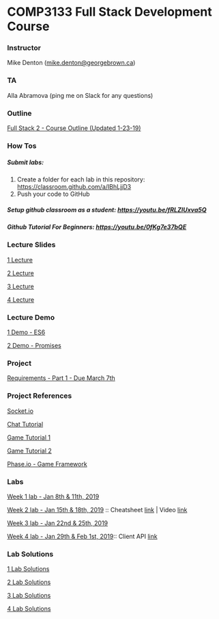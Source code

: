 # COMP3133 Full Stack Development Course

### Instructor
Mike Denton (mike.denton@georgebrown.ca)

### TA
Alla Abramova (ping me on Slack for any questions)

### Outline
[Full Stack 2 - Course Outline (Updated 1-23-19)](https://docs.google.com/document/d/1Y_0C2Y8vDZX2H89GH3jPWk_TYN5K-AY3JjbhgXXCCw8/edit?usp=sharing)

### How Tos

##### Submit labs: 
1. Create a folder for each lab in this repository: https://classroom.github.com/a/IBhLjjD3
2. Push your code to GitHub

##### Setup github classroom as a student: https://youtu.be/fRLZIUxva5Q

##### Github Tutorial For Beginners: https://youtu.be/0fKg7e37bQE


### Lecture Slides
[1 Lecture](https://drive.google.com/file/d/1fNjZSnZ5Rj_M6JJROWoVQzw-0G10gQ_x/view?usp=sharing)

[2 Lecture](https://drive.google.com/file/d/1HNCnsC-KzV_MQ2toxaAk2Lhi2t1_89jU/view?usp=sharing)

[3 Lecture](https://drive.google.com/file/d/1pJtjVpUC9PxGHa7hJ6qpMX8ZwFX8K3NU/view?usp=sharing)

[4 Lecture](https://drive.google.com/file/d/10CtLwqBKp6TU3NBmAszM9FzuOYiemFFv/view?usp=sharing)

### Lecture Demo

[1 Demo - ES6](https://drive.google.com/file/d/1fBbQ_uolMvWEcpwKzV84rNuqcLCgv2wb/view?usp=sharing)

[2 Demo - Promises](https://drive.google.com/file/d/1kxL_pTi4aensu_5HTLGuUZtMuAwh-4MN/view?usp=sharing)

### Project 
[Requirements - Part 1 - Due March 7th](https://docs.google.com/document/d/18kcQY7bMoOGsYkC5Iq7XkQXBskD0YriT9NgTK4od6to/edit?usp=sharing)

### Project References
[Socket.io](https://socket.io/)

[Chat Tutorial](https://medium.com/@noufel.gouirhate/build-a-simple-chat-app-with-node-js-and-socket-io-ea716c093088)

[Game Tutorial 1](https://phaser.io/news/2017/03/socketio-multiplayer-tutorial)

[Game Tutorial 2](https://hackernoon.com/how-to-build-a-multiplayer-browser-game-4a793818c29b)

[Phase.io - Game Framework](http://phaser.io/)
### Labs

[Week 1 lab - Jan 8th & 11th, 2019](https://drive.google.com/file/d/1sfMYDI1C7qQjV9XsjuoSAuymxpxL-Abf/view?usp=sharing)

[Week 2 lab - Jan 15th & 18th, 2019](https://drive.google.com/file/d/1TJxGDvrF3WZD9WFIKQf9E-znoPGycExz/view?usp=sharing) :: Cheatsheet [link](https://developer.mozilla.org/en-US/docs/Web/JavaScript/Reference/Global_Objects/Array/filter#) | Video [link](https://www.youtube.com/watch?v=AfWYO8t7ed4)

[Week 3 lab - Jan 22nd & 25th, 2019](https://drive.google.com/file/d/1JdIrdoNDEsnvzXMODdcQ0uZai3Quoj7o/view?usp=sharing)

[Week 4 lab - Jan 29th & Feb 1st, 2019](https://docs.google.com/document/d/1sZzmGKvUfTzPKzG2b-ZX7Yd5xLe2CUCSb_MOcRFqLtI/edit?usp=sharing):: Client API [link](https://socket.io/docs/client-api/)

### Lab Solutions

[1 Lab Solutions](https://drive.google.com/file/d/1fQzd7Nr45hbosL9j9Li9vNaioqZ8P1nw/view?usp=sharing)

[2 Lab Solutions](https://drive.google.com/file/d/1VDzU5_q9_mHa9qJB2PyJWw6bOt3SMelv/view?usp=sharing)

[3 Lab Solutions](https://drive.google.com/file/d/1gocaT6_5PD6AwBSiOxt4pCIiSmQUhkgH/view?usp=sharing)

[4 Lab Solutions](https://drive.google.com/file/d/1delPsypqj6ac2wxMXOkFkDAyR7GyE76L/view?usp=sharing)

